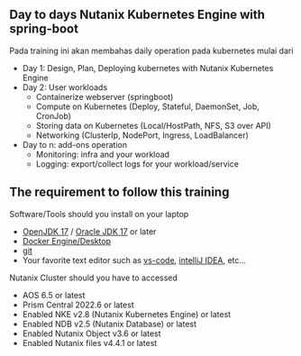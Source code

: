 ## Day to days Nutanix Kubernetes Engine with spring-boot

Pada training ini akan membahas daily operation pada kubernetes mulai dari

- Day 1: Design, Plan, Deploying kubernetes with Nutanix Kubernetes Engine 
- Day 2: User workloads
  - Containerize webserver (springboot)
  - Compute on Kubernetes (Deploy, Stateful, DaemonSet, Job, CronJob)
  - Storing data on Kubernetes (Local/HostPath, NFS, S3 over API)
  - Networking (ClusterIp, NodePort, Ingress, LoadBalancer)
- Day to n: add-ons operation
  - Monitoring: infra and your workload
  - Logging: export/collect logs for your workload/service

## The requirement to follow this training

Software/Tools should you install on your laptop

- [OpenJDK 17](https://openjdk.org/projects/jdk/17/) / [Oracle JDK 17](https://www.oracle.com/java/technologies/javase/jdk17-archive-downloads.html) or later
- [Docker Engine/Desktop](https://www.docker.com/products/docker-desktop/)
- [git](https://git-scm.com/downloads)
- Your favorite text editor such as [vs-code](https://code.visualstudio.com/), [intelliJ IDEA](https://www.jetbrains.com/idea/download/), etc...

Nutanix Cluster should you have to accessed

- AOS 6.5 or latest
- Prism Central 2022.6 or latest
- Enabled NKE v2.8 (Nutanix Kubernetes Engine) or latest
- Enabled NDB v2.5 (Nutanix Database) or latest
- Enabled Nutanix Object v3.6 or latest
- Enabled Nutanix files v4.4.1 or latest